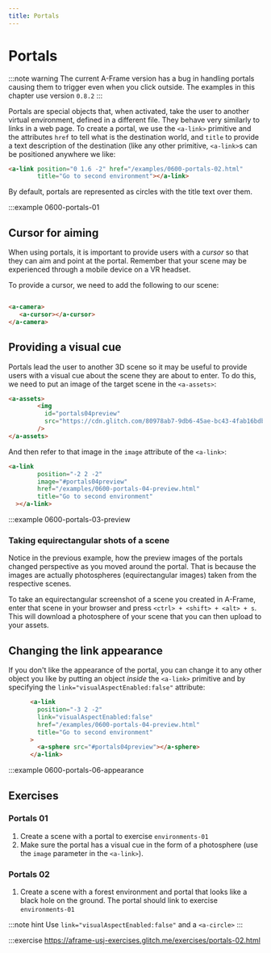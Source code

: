 ```yaml
---
title: Portals
---
```


# Portals

:::note warning
The current A-Frame version has a bug in handling portals causing them to trigger even when you click outside. The examples in this chapter use version `0.8.2`
:::

Portals are special objects that, when activated, take the user to another virtual environment, defined in a different file. They behave very similarly to links in a web page. To create a portal, we use the `<a-link>` primitive and the attributes `href` to tell what is the destination world, and `title` to provide a text description of the destination (like any other primitive, `<a-link>`s can be positioned anywhere we like:

```html
<a-link position="0 1.6 -2" href="/examples/0600-portals-02.html" 
        title="Go to second environment"></a-link>
```

By default, portals are represented as circles with the title text over them.

:::example 0600-portals-01

## Cursor for aiming
When using portals, it is important to provide users with a _cursor_ so that they can aim and point at the portal. Remember that your scene may be experienced through a mobile device on a VR headset.

To provide a cursor, we need to add the following to our scene:
```html

<a-camera>
   <a-cursor></a-cursor>
</a-camera>
```

## Providing a visual cue

Portals lead the user to another 3D scene so it may be useful to provide users with a visual cue about the scene they are about to enter. To do this, we need to put an image of the target scene in the `<a-assets>`:

```html
<a-assets>
        <img
          id="portals04preview"
          src="https://cdn.glitch.com/80978ab7-9db6-45ae-bc43-4fab16bdbb6e%2Fscreenshot-portals%20-%2004%20-%20preview-1589268108431.png?v=1589268161303"
        />
</a-assets>
```

And then refer to that image in the `image` attribute of the `<a-link>`:

```html
<a-link
        position="-2 2 -2"
        image="#portals04preview"
        href="/examples/0600-portals-04-preview.html"
        title="Go to second environment"
  ></a-link>
```

:::example 0600-portals-03-preview


### Taking equirectangular shots of a scene

Notice in the previous example, how the preview images of the portals changed perspective as you moved around the portal. That is because the images are actually photospheres (equirectangular images) taken from the respective scenes.

To take an equirectangular screenshot of a scene you created in A-Frame, enter that scene in your browser and press `<ctrl> + <shift> + <alt> + s`. This will download a photosphere of your scene that you can then upload to your assets.

## Changing the link appearance

If you don't like the appearance of the portal, you can change it to any other object you like by putting an object *inside* the `<a-link>` primitive and by specifying the `link="visualAspectEnabled:false"` attribute:

```html
      <a-link
        position="-3 2 -2"
        link="visualAspectEnabled:false"
        href="/examples/0600-portals-04-preview.html"
        title="Go to second environment"
      >
        <a-sphere src="#portals04preview"></a-sphere>
      </a-link>
```


:::example 0600-portals-06-appearance

## Exercises


### Portals 01

1. Create a scene with a portal to exercise `environments-01`
  1. Make sure the portal has a visual cue in the form of a photosphere (use the `image` parameter in the `<a-link>`).
  
### Portals 02
1. Create a scene with a forest environment and portal that looks like a black hole on the ground. The portal should link to exercise `environments-01`

:::note hint
Use `link="visualAspectEnabled:false"` and a `<a-circle>`
:::

:::exercise https://aframe-usj-exercises.glitch.me/exercises/portals-02.html
